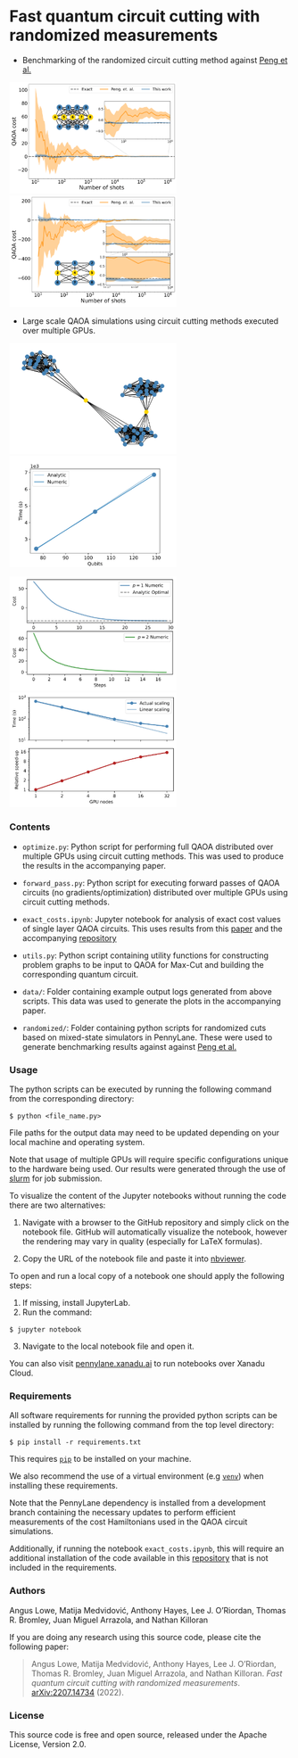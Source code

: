 # Fast quantum circuit cutting with randomized measurements

- Benchmarking of the randomized circuit cutting method against [Peng et al.](https://arxiv.org/abs/1904.00102)

<p float="left">
  <img src="./static/shots_vs_cost_left.png" width="300" />
  <img src="./static/shots_vs_cost_right.png" width="300" /> 
</p>

- Large scale QAOA simulations using circuit cutting methods executed over multiple GPUs.

<p float="left">
  <img src="./static/problem_graph.png" width="300" />
  <img src="./static/time_vs_qubits.png" width="300" />
</p>

<p float="left">
  <img src="./static/multi_opt.png" width="300" />
  <img src="./static/scaling_vs_gpu_nodes.png" width="300" /> 
</p>

### Contents

- `optimize.py`: Python script for performing full QAOA distributed over multiple GPUs using circuit cutting methods. This was used to produce the results in the accompanying paper.

- `forward_pass.py`: Python script for executing forward passes of QAOA circuits (no gradients/optimization) distributed over multiple GPUs using circuit cutting methods.

- `exact_costs.ipynb`: Jupyter notebook for analysis of exact cost values of single layer QAOA circuits. This uses results from this [paper](https://arxiv.org/pdf/2009.01760.pdf) and the accompanying [repository](https://github.com/Matematija/QubitRBM)

- `utils.py`: Python script containing utility functions for constructing problem graphs to be input to QAOA for Max-Cut and building the corresponding quantum circuit. 

- `data/`: Folder containing example output logs generated from above scripts. This data was used to generate the plots in the accompanying paper.

- `randomized/`: Folder containing python scripts for randomized cuts based on mixed-state simulators in PennyLane. These were used to generate benchmarking results against against [Peng et al.](https://arxiv.org/abs/1904.00102)

### Usage

The python scripts can be executed by running the following command from the corresponding directory:

```
$ python <file_name.py>
```

File paths for the output data may need to be updated depending on your local machine and operating system.

Note that usage of multiple GPUs will require specific configurations unique to the hardware being used. Our results were generated through the use of [slurm](https://slurm.schedmd.com/gres.html) for job submission.

To visualize the content of the Jupyter notebooks without running the code there are two alternatives:

1. Navigate with a browser to the GitHub repository and simply click on the notebook file. GitHub will automatically visualize the notebook, however the rendering may vary in quality (especially for LaTeX formulas).

2. Copy the URL of the notebook file and paste it into [nbviewer](https://nbviewer.org/).

To open and run a local copy of a notebook one should apply the following steps:

1. If missing, install JupyterLab.
2.  Run the command:

```
$ jupyter notebook
```

3. Navigate to the local notebook file and open it.

You can also visit [pennylane.xanadu.ai](https://pennylane.xanadu.ai) to run notebooks over Xanadu Cloud.

### Requirements

All software requirements for running the provided python scripts can be installed by running the following command from the top level directory: 

```
$ pip install -r requirements.txt
```

This requires [`pip`](https://pip.pypa.io/en/stable/installation/)  to be installed on your machine. 

We also recommend the use of a virtual environment (e.g [`venv`](https://docs.python.org/3/library/venv.html)) when installing these requirements. 

Note that the PennyLane dependency is installed from a development branch containing the necessary updates to perform efficient measurements of the cost Hamiltonians used in the QAOA circuit simulations. 

Additionally, if running the notebook `exact_costs.ipynb`, this will require an additional installation of the code available in this [repository](https://github.com/Matematija/QubitRBM) that is not included in the requirements.

### Authors

Angus Lowe, Matija Medvidovi&#263;, Anthony Hayes, Lee J. O’Riordan, Thomas R. Bromley, Juan Miguel Arrazola, and Nathan Killoran

If you are doing any research using this source code, please cite the following paper:

> Angus Lowe, Matija Medvidovi&#263;, Anthony Hayes, Lee J. O’Riordan, Thomas R. Bromley, Juan Miguel Arrazola, and Nathan Killoran. _Fast quantum circuit cutting with randomized measurements_. [arXiv:2207.14734](https://arxiv.org/abs/2207.14734) (2022).

### License

This source code is free and open source, released under the Apache License, Version 2.0.

